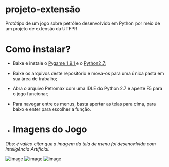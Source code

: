 # projeto-extensão
Protótipo de um jogo sobre petróleo desenvolvido em Python por meio de um projeto de extensão da UTFPR

# Como instalar? 
* Baixe e instale o [Pygame 1.9.1 ](https://www.pygame.org/ftp/pygame-1.9.1release.zip) e o [Python2.7](https://www.python.org/download/releases/2.7/);

* Baixe os arquivos deste repositório e mova-os para uma única pasta em sua área de trabalho;

* Abra o arquivo Petromax com uma IDLE do Python 2.7 e aperte F5 para o jogo funcionar;

* Para navegar entre os menus, basta apertar as telas para cima, para baixo e enter para escolher a função.

* # Imagens do Jogo
_Obs: é valico citar que a imagem da tela de menu foi desenovlvida com Inteligência Artificial._

![image](https://github.com/maiarasalmaso/prototipo-projeto-extensao/assets/91421583/463e684d-801f-4f3b-acf7-8faa7e26365a)
![image](https://github.com/maiarasalmaso/prototipo-projeto-extensao/assets/91421583/340e1041-af4d-47e2-ac69-5d59badbf7e5)
![image](https://github.com/maiarasalmaso/prototipo-projeto-extensao/assets/91421583/3a1c0f5d-93c8-4161-9404-b0f889864b2a)
